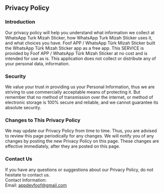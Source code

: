 Privacy Policy  
----------------

### Introduction  
Our privacy policy will help you understand what information we collect at WhatsApp Turk Mizah Sticker, how WhatsApp Turk Mizah Sticker uses it, and what choices you have.
Foof APP / WhatsApp Türk Mizah Sticker built the WhatsApp Türk Mizah Sticker app as a free app. This SERVICE is provided by Foof APP / WhatsApp Türk Mizah Sticker at no cost and is intended for use as is.
This application does not collect or distribute any of your personal data, information.


### Security  
We value your trust in providing us your Personal Information, thus we are striving to use commercially acceptable means of protecting it. But remember that no method of transmission over  the internet, or method of electronic storage is 100% secure and reliable, and we cannot guarantee its absolute security.  


### Changes to This Privacy Policy  
We may update our Privacy Policy from time to time. Thus, you are advised to review this page periodically for any changes. We will notify you of any changes by posting the new Privacy Policy on this page. These changes are effective immediately, after they are posted on this page.  

### Contact Us  
If you have any questions or suggestions about our Privacy Policy, do not hesitate to contact us.  
Contact Information:  
Email: appdevfoof@gmail.com 
